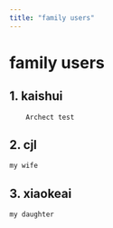 ```yaml
---
title: "family users"
---
```


# family users
## 1. kaishui
```
    Archect test
```
## 2. cjl
    my wife
## 3. xiaokeai
    my daughter